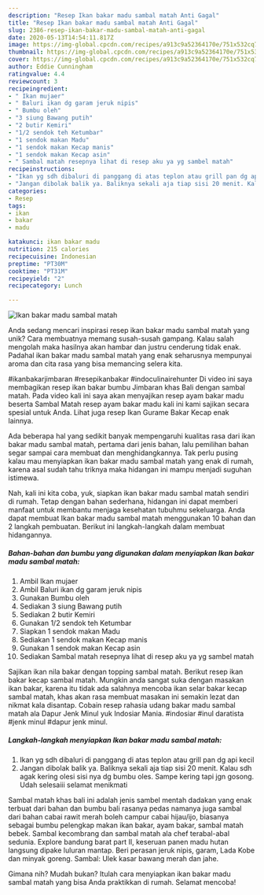```yaml
---
description: "Resep Ikan bakar madu sambal matah Anti Gagal"
title: "Resep Ikan bakar madu sambal matah Anti Gagal"
slug: 2386-resep-ikan-bakar-madu-sambal-matah-anti-gagal
date: 2020-05-13T14:54:11.817Z
image: https://img-global.cpcdn.com/recipes/a913c9a52364170e/751x532cq70/ikan-bakar-madu-sambal-matah-foto-resep-utama.jpg
thumbnail: https://img-global.cpcdn.com/recipes/a913c9a52364170e/751x532cq70/ikan-bakar-madu-sambal-matah-foto-resep-utama.jpg
cover: https://img-global.cpcdn.com/recipes/a913c9a52364170e/751x532cq70/ikan-bakar-madu-sambal-matah-foto-resep-utama.jpg
author: Eddie Cunningham
ratingvalue: 4.4
reviewcount: 3
recipeingredient:
- " Ikan mujaer"
- " Baluri ikan dg garam jeruk nipis"
- " Bumbu oleh"
- "3 siung Bawang putih"
- "2 butir Kemiri"
- "1/2 sendok teh Ketumbar"
- "1 sendok makan Madu"
- "1 sendok makan Kecap manis"
- "1 sendok makan Kecap asin"
- " Sambal matah resepnya lihat di resep aku ya yg sambel matah"
recipeinstructions:
- "Ikan yg sdh dibaluri di panggang di atas teplon atau grill pan dg api kecil"
- "Jangan dibolak balik ya. Baliknya sekali aja tiap sisi 20 menit. Kalau sdh agak kering olesi sisi nya dg bumbu oles. Sampe kering tapi jgn gosong. Udah selesaiii selamat menikmati"
categories:
- Resep
tags:
- ikan
- bakar
- madu

katakunci: ikan bakar madu 
nutrition: 215 calories
recipecuisine: Indonesian
preptime: "PT30M"
cooktime: "PT31M"
recipeyield: "2"
recipecategory: Lunch

---
```



![Ikan bakar madu sambal matah](https://img-global.cpcdn.com/recipes/a913c9a52364170e/751x532cq70/ikan-bakar-madu-sambal-matah-foto-resep-utama.jpg)

Anda sedang mencari inspirasi resep ikan bakar madu sambal matah yang unik? Cara membuatnya memang susah-susah gampang. Kalau salah mengolah maka hasilnya akan hambar dan justru cenderung tidak enak. Padahal ikan bakar madu sambal matah yang enak seharusnya mempunyai aroma dan cita rasa yang bisa memancing selera kita.

#ikanbakarjimbaran #resepikanbakar #indoculinairehunter Di video ini saya membagikan resep ikan bakar bumbu Jimbaran khas Bali dengan sambal matah. Pada video kali ini saya akan menyajikan resep ayam bakar madu beserta Sambal Matah resep ayam bakar madu kali ini kami sajikan secara spesial untuk Anda. Lihat juga resep Ikan Gurame Bakar Kecap enak lainnya.

Ada beberapa hal yang sedikit banyak mempengaruhi kualitas rasa dari ikan bakar madu sambal matah, pertama dari jenis bahan, lalu pemilihan bahan segar sampai cara membuat dan menghidangkannya. Tak perlu pusing kalau mau menyiapkan ikan bakar madu sambal matah yang enak di rumah, karena asal sudah tahu triknya maka hidangan ini mampu menjadi suguhan istimewa.


Nah, kali ini kita coba, yuk, siapkan ikan bakar madu sambal matah sendiri di rumah. Tetap dengan bahan sederhana, hidangan ini dapat memberi manfaat untuk membantu menjaga kesehatan tubuhmu sekeluarga. Anda dapat membuat Ikan bakar madu sambal matah menggunakan 10 bahan dan 2 langkah pembuatan. Berikut ini langkah-langkah dalam membuat hidangannya.

<!--inarticleads1-->

##### Bahan-bahan dan bumbu yang digunakan dalam menyiapkan Ikan bakar madu sambal matah:

1. Ambil  Ikan mujaer
1. Ambil  Baluri ikan dg garam jeruk nipis
1. Gunakan  Bumbu oleh
1. Sediakan 3 siung Bawang putih
1. Sediakan 2 butir Kemiri
1. Gunakan 1/2 sendok teh Ketumbar
1. Siapkan 1 sendok makan Madu
1. Sediakan 1 sendok makan Kecap manis
1. Gunakan 1 sendok makan Kecap asin
1. Sediakan  Sambal matah resepnya lihat di resep aku ya yg sambel matah


Sajikan ikan nila bakar dengan topping sambal matah. Berikut resep ikan bakar kecap sambal matah. Mungkin anda sangat suka dengan masakan ikan bakar, karena itu tidak ada salahnya mencoba ikan selar bakar kecap sambal matah, khas akan rasa membuat masakan ini semakin lezat dan nikmat kala disantap. Cobain resep rahasia udang bakar madu sambal matah ala Dapur Jenk Minul yuk Indosiar Mania. #indosiar #inul daratista #jenk minul #dapur jenk minul. 

<!--inarticleads2-->

##### Langkah-langkah menyiapkan Ikan bakar madu sambal matah:

1. Ikan yg sdh dibaluri di panggang di atas teplon atau grill pan dg api kecil
1. Jangan dibolak balik ya. Baliknya sekali aja tiap sisi 20 menit. Kalau sdh agak kering olesi sisi nya dg bumbu oles. Sampe kering tapi jgn gosong. Udah selesaiii selamat menikmati


Sambal matah khas bali ini adalah jenis sambel mentah dadakan yang enak terbuat dari bahan dan bumbu bali rasanya pedas namanya juga sambal dari bahan cabai rawit merah boleh campur cabai hijau/ijo, biasanya sebagai bumbu pelengkap makan ikan bakar, ayam bakar, sambal matah bebek. Sambal kecombrang dan sambal matah ala chef terabal-abal sedunia. Explore bandung barat part II, keseruan panen madu hutan langsung dipake luluran mantap. Beri perasan jeruk nipis, garam, Lada Kobe dan minyak goreng. Sambal: Ulek kasar bawang merah dan jahe. 

Gimana nih? Mudah bukan? Itulah cara menyiapkan ikan bakar madu sambal matah yang bisa Anda praktikkan di rumah. Selamat mencoba!
